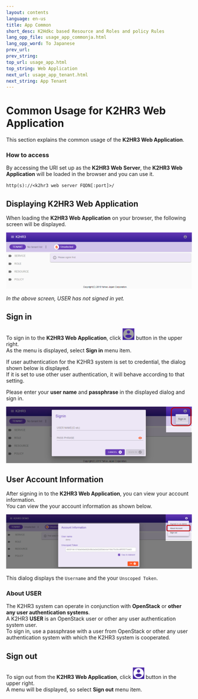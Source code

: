 ```yaml
---
layout: contents
language: en-us
title: App Common
short_desc: K2Hdkc based Resource and Roles and policy Rules
lang_opp_file: usage_app_commonja.html
lang_opp_word: To Japanese
prev_url: 
prev_string: 
top_url: usage_app.html
top_string: Web Application
next_url: usage_app_tenant.html
next_string: App Tenant
---
```


# Common Usage for K2HR3 Web Application
This section explains the common usage of the **K2HR3 Web Application**.

### How to access
By accessing the URI set up as the **K2HR3 Web Server**, the **K2HR3 Web Application** will be loaded in the browser and you can use it.
```
http(s)://<k2hr3 web server FQDN[:port]>/
```

## Displaying K2HR3 Web Application
When loading the **K2HR3 Web Application** on your browser, the following screen will be displayed.  

![K2HR3 Usage Application - Signout](images/usage_app_signout.png)

_In the above screen, USER has not signed in yet._  

## Sign in
To sign in to the **K2HR3 Web Application**, click ![K2HR3 Signin Button](images/button_signin.png) button in the upper right.  
As the menu is displayed, select **Sign in** menu item.  

If user authentication for the K2HR3 system is set to credential, the dialog shown below is displayed.  
If it is set to use other user authentication, it will behave according to that setting.  

Please enter your **user name** and **passphrase** in the displayed dialog and sign in.  

![K2HR3 Usage Application - Signin](images/usage_app_signin.png)

## User Account Information
After signing in to the **K2HR3 Web Application**, you can view your account information.  
You can view the your account information as shown below.  

![K2HR3 Usage Application - User Account Information](images/usage_app_user_account.png)

This dialog displays the `Username` and the your `Unscoped Token`.

### About USER
The K2HR3 system can operate in conjunction with **OpenStack** or **other any user authentication systems**.  
A K2HR3 **USER** is an OpenStack user or other any user authentication system user.  
To sign in, use a passphrase with a user from OpenStack or other any user authentication system with which the K2HR3 system is cooperated.

## Sign out
To sign out from the **K2HR3 Web Application**, click ![K2HR3 Signin Button](images/button_signout.png) button in the upper right.  
A menu will be displayed, so select **Sign out** menu item.

